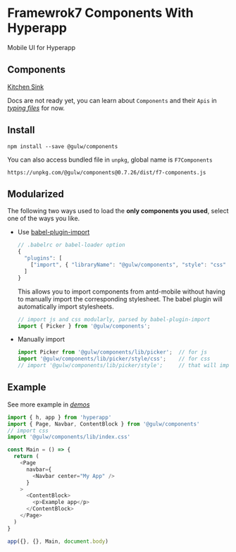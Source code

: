 # Framewrok7 Components With Hyperapp

Mobile UI for Hyperapp

## Components

[Kitchen Sink](https://venecy.github.io/f7c/kitchen-sink/)

Docs are not ready yet, 
you can learn about `Components` and their `Apis` in *[typing files](https://github.com/venecy/f7c/blob/master/components/index.d.ts)* for now.

## Install

    npm install --save @gulw/components

You can also access bundled file in `unpkg`, global name is `F7Components`

    https://unpkg.com/@gulw/components@0.7.26/dist/f7-components.js

## Modularized

The following two ways used to load the **only components you used**, select one of the ways you like.

- Use [babel-plugin-import](https://github.com/ant-design/babel-plugin-import)

   ```js
   // .babelrc or babel-loader option
   {
     "plugins": [
       ["import", { "libraryName": "@gulw/components", "style": "css" }] // `style: true` for less
     ]
   }
   ```

   This allows you to import components from antd-mobile without having to manually import the corresponding stylesheet. The babel plugin will automatically import stylesheets.

   ```jsx
   // import js and css modularly, parsed by babel-plugin-import
   import { Picker } from '@gulw/components';
   ```

- Manually import

   ```jsx
   import Picker from '@gulw/components/lib/picker';  // for js
   import '@gulw/components/lib/picker/style/css';    // for css
   // import '@gulw/components/lib/picker/style';     // that will import less
   ```

## Example

See more example in *[demos](https://github.com/venecy/f7c/tree/master/kitchen-sink/demos)*

```js
import { h, app } from 'hyperapp'
import { Page, Navbar, ContentBlock } from '@gulw/components'
// import css
import '@gulw/components/lib/index.css'

const Main = () => {
  return (
    <Page
      navbar={
        <Navbar center="My App" />
      }
    >
      <ContentBlock>
        <p>Example app</p>
      </ContentBlock>
    </Page>
  )
}

app({}, {}, Main, document.body)

```

